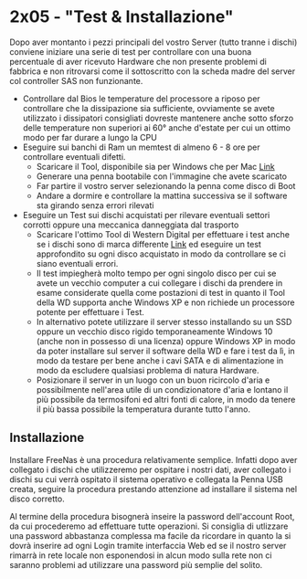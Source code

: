 # 2x05 - "Test & Installazione"

Dopo aver montanto i pezzi principali del vostro Server (tutto tranne i dischi) conviene iniziare una serie di test per controllare con una buona percentuale di aver ricevuto Hardware che non presente problemi di fabbrica e non ritrovarsi come il sottoscritto con la scheda madre del server col controller SAS non funzionante.

- Controllare dal Bios le temperature del processore a riposo per controllare che la dissipazione sia sufficiente, ovviamente se avete utilizzato i dissipatori consigliati dovreste mantenere anche sotto sforzo delle temperature non superiori ai 60° anche d'estate per cui un ottimo modo per far durare a lungo la CPU
- Eseguire sui banchi di Ram un memtest di almeno 6 - 8 ore per controllare eventuali difetti.
  - Scaricare il Tool, disponibile sia per Windows che per Mac [Link](https://www.memtest86.com/download.htm)
  - Generare una penna bootabile con l'immagine che avete scaricato
  - Far partire il vostro server selezionando la penna come disco di Boot
  - Andare a dormire e controllare la mattina successiva se il software sta girando senza errori rilevati
- Eseguire un Test sui dischi acquistati per rilevare eventuali settori corrotti oppure una meccanica danneggiata dal trasporto
    - Scaricare l'ottimo Tool di Western Digital per effettuare i test anche se i dischi sono di marca differente [Link](https://support.wdc.com/downloads.aspx?p=3&lang=en) ed eseguire un test approfondito su ogni disco acquistato in modo da controllare se ci siano eventuali errori.
    - Il test impiegherà molto tempo per ogni singolo disco per cui se avete un vecchio computer a cui collegare i dischi da prendere in esame considerate quella come postazioni di test in quanto il Tool della WD supporta anche Windows XP e non richiede un processore potente per effettuare i Test.
    - In alternativo potete utilizzare il server stesso installando su un SSD oppure un vecchio disco rigido temporaneamente Windows 10 (anche non in possesso di una licenza) oppure Windows XP in modo da poter installare sul server il software della WD e fare i test da lì, in modo da testare per bene anche i cavi SATA e di alimentazione in modo da escludere qualsiasi problema di natura Hardware.
    - Posizionare il server in un luogo con un buon ricircolo d'aria e possibilmente nell'area utile di un condizionatore d'aria e lontano il più possibile da termosifoni ed altri fonti di calore, in modo da tenere il più bassa possibile la temperatura durante tutto l'anno.

## Installazione

Installare FreeNas è una procedura relativamente semplice. Infatti dopo aver collegato i dischi che utilizzeremo per ospitare i nostri dati, aver collegato i dischi su cui verrà ospitato il sistema operativo e collegata la Penna USB creata, seguire la procedura prestando attenzione ad installare il sistema nel disco corretto.

Al termine della procedura bisognerà inseire la password dell'account Root, da cui procederemo ad effettuare tutte operazioni. Si consiglia di utlizzare una password abbastanza complessa ma facile da ricordare in quanto la si dovrà inserire ad ogni Login tramite interfaccia Web ed se il nostro server rimarrà in rete locale non esponendosi in alcun modo sulla rete non ci saranno problemi ad utilizzare una password più semplie del solito.